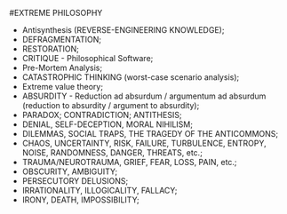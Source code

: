 #EXTREME PHILOSOPHY
* Antisynthesis (REVERSE-ENGINEERING KNOWLEDGE);
* DEFRAGMENTATION;
* RESTORATION;
* CRITIQUE - Philosophical Software;
* Pre-Mortem Analysis;
* CATASTROPHIC THINKING (worst-case scenario analysis);
* Extreme value theory;
* ABSURDITY - Reduction ad absurdum / argumentum ad absurdum (reduction to absurdity / argument to absurdity);
* PARADOX; CONTRADICTION; ANTITHESIS;
* DENIAL, SELF-DECEPTION, MORAL NIHILISM;
* DILEMMAS, SOCIAL TRAPS, THE TRAGEDY OF THE ANTICOMMONS;
* CHAOS, UNCERTAINTY, RISK, FAILURE, TURBULENCE, ENTROPY, NOISE, RANDOMNESS, DANGER, THREATS, etc.;
* TRAUMA/NEUROTRAUMA, GRIEF, FEAR, LOSS, PAIN, etc.;
* OBSCURITY, AMBIGUITY;
* PERSECUTORY DELUSIONS;
* IRRATIONALITY, ILLOGICALITY, FALLACY;
* IRONY, DEATH, IMPOSSIBILITY;
